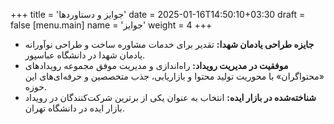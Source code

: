 +++
title = 'جوایز و دستاوردها'
date = 2025-01-16T14:50:10+03:30
draft = false
[menu.main]
name = 'جوایز'
weight = 4
+++

* **جایزه طراحی یادمان شهدا:** تقدیر برای خدمات مشاوره ساخت و طراحی نوآورانه یادمان شهدا در دانشگاه عباسپور.
* **موفقیت در مدیریت رویداد:** راه‌اندازی و مدیریت موفق مجموعه رویدادهای «محتواگران» با محوریت تولید محتوا و بازاریابی، جذب متخصصین و حرفه‌ای‌های این حوزه.
* **شناخته‌شده در بازار ایده:** انتخاب به عنوان یکی از برترین شرکت‌کنندگان در رویداد بازار ایده در دانشگاه تهران.